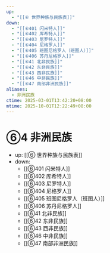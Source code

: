 ```yaml
---
up:
  - "[[⑥ 世界种族与民族表]]"
down:
  - "[[⑥401 闪米特人]]"
  - "[[⑥402 库希特人]]"
  - "[[⑥403 尼罗特人]]"
  - "[[⑥404 尼格罗人]]"
  - "[[⑥405 班图尼格罗人（班图人）]]"
  - "[[⑥406 苏丹尼格罗人]]"
  - "[[⑥41 北非民族]]"
  - "[[⑥42 东非民族]]"
  - "[[⑥43 西非民族]]"
  - "[[⑥46 中非民族]]"
  - "[[⑥47 南部非洲民族]]"
aliases:
  - 非洲民族
ctime: 2025-03-01T13:42:20+08:00
mtime: 2025-10-01T12:22:49+08:00
---
```


# ⑥4 非洲民族

- up: [[⑥ 世界种族与民族表]]
- down:	
	- [[⑥401 闪米特人]]
	- [[⑥402 库希特人]]
	- [[⑥403 尼罗特人]]
	- [[⑥404 尼格罗人]]
	- [[⑥405 班图尼格罗人（班图人）]]
	- [[⑥406 苏丹尼格罗人]]
	- [[⑥41 北非民族]]
	- [[⑥42 东非民族]]
	- [[⑥43 西非民族]]
	- [[⑥46 中非民族]]
	- [[⑥47 南部非洲民族]]
	

